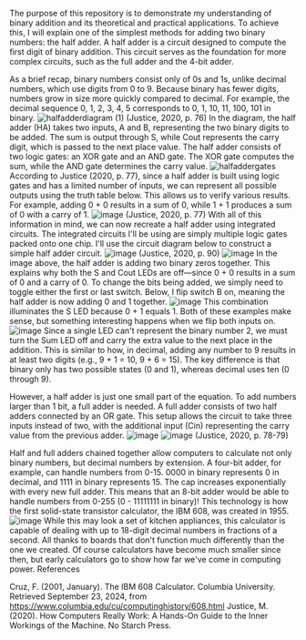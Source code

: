 The purpose of this repository is to demonstrate my understanding of binary addition and its theoretical and practical applications. To achieve this, I will explain one of the simplest methods for adding two binary numbers: the half adder. A half adder is a circuit designed to compute the first digit of binary addition. This circuit serves as the foundation for more complex circuits, such as the full adder and the 4-bit adder.

As a brief recap, binary numbers consist only of 0s and 1s, unlike decimal numbers, which use digits from 0 to 9. Because binary has fewer digits, numbers grow in size more quickly compared to decimal. For example, the decimal sequence 0, 1, 2, 3, 4, 5 corresponds to 0, 1, 10, 11, 100, 101 in binary.
![halfadderdiagram (1)](https://github.com/user-attachments/assets/cc678aa9-826d-44bf-bc0a-81150e22a55a)
(Justice, 2020, p. 76)
In the diagram, the half adder (HA) takes two inputs, A and B, representing the two binary digits to be added. The sum is output through S, while Cout represents the carry digit, which is passed to the next place value. The half adder consists of two logic gates: an XOR gate and an AND gate. The XOR gate computes the sum, while the AND gate determines the carry value.
![halfaddergates](https://github.com/user-attachments/assets/70be830b-f2a4-4a70-a6d2-0ce27a2ad067)
According to Justice (2020, p. 77), since a half adder is built using logic gates and has a limited number of inputs, we can represent all possible outputs using the truth table below. This allows us to verify various results. For example, adding 0 + 0 results in a sum of 0, while 1 + 1 produces a sum of 0 with a carry of 1.
![image](https://github.com/user-attachments/assets/cb0f48e9-8d4f-4db7-92e5-ca14da4fd7b8)
(Justice, 2020, p. 77)
With all of this information in mind, we can now recreate a half adder using integrated circuits. The integrated circuits I'll be using are simply multiple logic gates packed onto one chip. I'll use the circuit diagram below to construct a simple half adder circuit.
![image](https://github.com/user-attachments/assets/a6f7eb6c-21d1-43e5-b51a-be5069780679)
(Justice, 2020, p. 90)
![image](https://github.com/user-attachments/assets/88519da9-4b85-477f-9100-3bb2949b400c)
In the image above, the half adder is adding two binary zeros together. This explains why both the S and Cout LEDs are off—since 0 + 0 results in a sum of 0 and a carry of 0. To change the bits being added, we simply need to toggle either the first or last switch. Below, I flip switch B on, meaning the half adder is now adding 0 and 1 together.
![image](https://github.com/user-attachments/assets/cda51271-37ff-42e6-bb7a-e8524d02ef81)
This combination illuminates the S LED because 0 + 1 equals 1. Both of these examples make sense, but something interesting happens when we flip both inputs on.
![image](https://github.com/user-attachments/assets/350a11e0-877f-4353-8d64-086b6150aa00)
Since a single LED can't represent the binary number 2, we must turn the Sum LED off and carry the extra value to the next place in the addition. This is similar to how, in decimal, adding any number to 9 results in at least two digits (e.g., 9 + 1 = 10, 9 + 6 = 15). The key difference is that binary only has two possible states (0 and 1), whereas decimal uses ten (0 through 9).

However, a half adder is just one small part of the equation. To add numbers larger than 1 bit, a full adder is needed. A full adder consists of two half adders connected by an OR gate. This setup allows the circuit to take three inputs instead of two, with the additional input (Cin) representing the carry value from the previous adder.
![image](https://github.com/user-attachments/assets/0fb8b80c-54ae-413e-b4c7-d99d822439bc)
![image](https://github.com/user-attachments/assets/6c09c0fb-8fb4-42e4-bbf8-f352146d2f74)
(Justice, 2020, p. 78-79)

Half and full adders chained together allow computers to calculate not only binary numbers, but decimal numbers by extension. A four-bit adder, for example, can handle numbers from 0-15. 0000 in binary represents 0 in decimal, and 1111 in binary represents 15. The cap increases exponentially with every new full adder. This means that an 8-bit adder would be able to handle numbers from 0-255 (0 - 11111111 in binary)! This technology is how the first solid-state transistor calculator, the IBM 608, was created in 1955.
![image](https://github.com/user-attachments/assets/1c419b34-f1b4-43b4-bd72-921d937d8c6c)
While this may look a set of kitchen appliances, this calculator is capable of dealing with up to 18-digit decimal numbers in fractions of a second. All thanks to boards that don't function much differently than the one we created. Of course calculators have become much smaller since then, but early calculators go to show how far we've come in computing power.
References

Cruz, F. (2001, January). The IBM 608 Calculator. Columbia University. Retrieved September 23, 2024, from https://www.columbia.edu/cu/computinghistory/608.html
Justice, M. (2020). How Computers Really Work: A Hands-On Guide to the Inner Workings of the Machine. No Starch Press.
